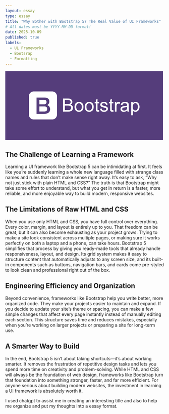 ```yaml
---
layout: essay
type: essay
title: "Why Bother with Bootstrap 5? The Real Value of UI Frameworks"
# All dates must be YYYY-MM-DD format!
date: 2025-10-09
published: true
labels:
  - UL Frameworks
  - Bootsrap
  - Formatting
---
```

<img width="500px" class="rounded float-start pe-4" src="../img/what-is-bootstrap.png">

## The Challenge of Learning a Framework

Learning a UI framework like Bootstrap 5 can be intimidating at first. It feels like you’re suddenly learning a whole new language filled with strange class names and rules that don’t make sense right away. It’s easy to ask, “Why not just stick with plain HTML and CSS?” The truth is that Bootstrap might take some effort to understand, but what you get in return is a faster, more reliable, and more enjoyable way to build modern, responsive websites.

## The Limitations of Raw HTML and CSS

When you use only HTML and CSS, you have full control over everything. Every color, margin, and layout is entirely up to you. That freedom can be great, but it can also become exhausting as your project grows. Trying to make a site look consistent across multiple pages, or making sure it works perfectly on both a laptop and a phone, can take hours. Bootstrap 5 simplifies that process by giving you ready-made tools that already handle responsiveness, layout, and design. Its grid system makes it easy to structure content that automatically adjusts to any screen size, and its built-in components such as buttons, navigation bars, and cards come pre-styled to look clean and professional right out of the box.

## Engineering Efficiency and Organization

Beyond convenience, frameworks like Bootstrap help you write better, more organized code. They make your projects easier to maintain and expand. If you decide to update your site’s theme or spacing, you can make a few simple changes that affect every page instantly instead of manually editing each section. This structure saves time and reduces mistakes, especially when you’re working on larger projects or preparing a site for long-term use.

## A Smarter Way to Build

In the end, Bootstrap 5 isn’t about taking shortcuts—it’s about working smarter. It removes the frustration of repetitive design tasks and lets you spend more time on creativity and problem-solving. While HTML and CSS will always be the foundation of web design, frameworks like Bootstrap turn that foundation into something stronger, faster, and far more efficient. For anyone serious about building modern websites, the investment in learning a UI framework is absolutely worth it.

I used chatgpt to assist me in creating an interesting title and also to help me organize and put my thoughts into a essay format.


